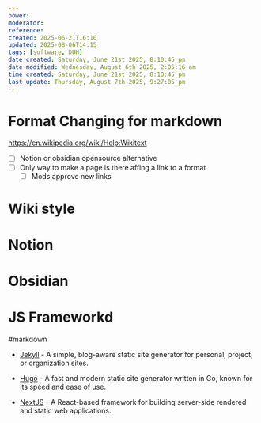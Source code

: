 ```yaml
---
power: 
moderator: 
reference: 
created: 2025-06-21T16:10
updated: 2025-08-06T14:15
tags: [software, DUH]
date created: Saturday, June 21st 2025, 8:10:45 pm
date modified: Wednesday, August 6th 2025, 2:05:16 am
time created: Saturday, June 21st 2025, 8:10:45 pm
last update: Thursday, August 7th 2025, 9:27:05 pm
---
```

# Format Changing for markdown
https://en.wikipedia.org/wiki/Help:Wikitext
- [ ] Notion or obsidian opensource alternative
- [ ] Only way to make a page is there affing a link to a format
	- [ ] Mods approve new links
# Wiki style
# Notion
# Obsidian

# JS Frameworkd
#markdown
- [Jekyll](https://jekyllrb.com/?form=MG0AV3) - A simple, blog-aware static site generator for personal, project, or organization sites.
    
- [Hugo](https://gohugo.io/?form=MG0AV3) - A fast and modern static site generator written in Go, known for its speed and ease of use.
    
- [NextJS](https://nextjs.org/?form=MG0AV3) - A React-based framework for building server-side rendered and static web applications.